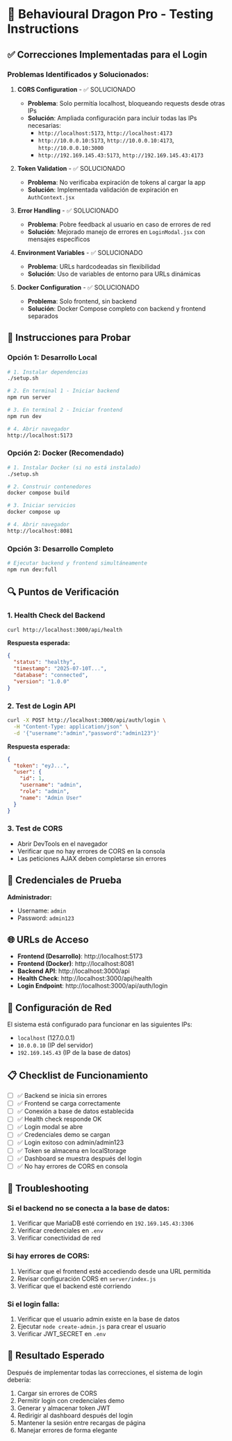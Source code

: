 # 🐉 Behavioural Dragon Pro - Testing Instructions

## ✅ Correcciones Implementadas para el Login

### Problemas Identificados y Solucionados:

1. **CORS Configuration** - ✅ SOLUCIONADO
   - **Problema**: Solo permitía localhost, bloqueando requests desde otras IPs
   - **Solución**: Ampliada configuración para incluir todas las IPs necesarias:
     - `http://localhost:5173`, `http://localhost:4173`
     - `http://10.0.0.10:5173`, `http://10.0.0.10:4173`, `http://10.0.0.10:3000`
     - `http://192.169.145.43:5173`, `http://192.169.145.43:4173`

2. **Token Validation** - ✅ SOLUCIONADO
   - **Problema**: No verificaba expiración de tokens al cargar la app
   - **Solución**: Implementada validación de expiración en `AuthContext.jsx`

3. **Error Handling** - ✅ SOLUCIONADO
   - **Problema**: Pobre feedback al usuario en caso de errores de red
   - **Solución**: Mejorado manejo de errores en `LoginModal.jsx` con mensajes específicos

4. **Environment Variables** - ✅ SOLUCIONADO
   - **Problema**: URLs hardcodeadas sin flexibilidad
   - **Solución**: Uso de variables de entorno para URLs dinámicas

5. **Docker Configuration** - ✅ SOLUCIONADO
   - **Problema**: Solo frontend, sin backend
   - **Solución**: Docker Compose completo con backend y frontend separados

## 🚀 Instrucciones para Probar

### Opción 1: Desarrollo Local
```bash
# 1. Instalar dependencias
./setup.sh

# 2. En terminal 1 - Iniciar backend
npm run server

# 3. En terminal 2 - Iniciar frontend  
npm run dev

# 4. Abrir navegador
http://localhost:5173
```

### Opción 2: Docker (Recomendado)
```bash
# 1. Instalar Docker (si no está instalado)
./setup.sh

# 2. Construir contenedores
docker compose build

# 3. Iniciar servicios
docker compose up

# 4. Abrir navegador
http://localhost:8081
```

### Opción 3: Desarrollo Completo
```bash
# Ejecutar backend y frontend simultáneamente
npm run dev:full
```

## 🔍 Puntos de Verificación

### 1. Health Check del Backend
```bash
curl http://localhost:3000/api/health
```
**Respuesta esperada:**
```json
{
  "status": "healthy",
  "timestamp": "2025-07-10T...",
  "database": "connected",
  "version": "1.0.0"
}
```

### 2. Test de Login API
```bash
curl -X POST http://localhost:3000/api/auth/login \
  -H "Content-Type: application/json" \
  -d '{"username":"admin","password":"admin123"}'
```
**Respuesta esperada:**
```json
{
  "token": "eyJ...",
  "user": {
    "id": 1,
    "username": "admin",
    "role": "admin",
    "name": "Admin User"
  }
}
```

### 3. Test de CORS
- Abrir DevTools en el navegador
- Verificar que no hay errores de CORS en la consola
- Las peticiones AJAX deben completarse sin errores

## 🎯 Credenciales de Prueba

**Administrador:**
- Username: `admin`
- Password: `admin123`

## 🌐 URLs de Acceso

- **Frontend (Desarrollo)**: http://localhost:5173
- **Frontend (Docker)**: http://localhost:8081  
- **Backend API**: http://localhost:3000/api
- **Health Check**: http://localhost:3000/api/health
- **Login Endpoint**: http://localhost:3000/api/auth/login

## 🔧 Configuración de Red

El sistema está configurado para funcionar en las siguientes IPs:
- `localhost` (127.0.0.1)
- `10.0.0.10` (IP del servidor)
- `192.169.145.43` (IP de la base de datos)

## 📋 Checklist de Funcionamiento

- [ ] ✅ Backend se inicia sin errores
- [ ] ✅ Frontend se carga correctamente
- [ ] ✅ Conexión a base de datos establecida
- [ ] ✅ Health check responde OK
- [ ] ✅ Login modal se abre
- [ ] ✅ Credenciales demo se cargan
- [ ] ✅ Login exitoso con admin/admin123
- [ ] ✅ Token se almacena en localStorage
- [ ] ✅ Dashboard se muestra después del login
- [ ] ✅ No hay errores de CORS en consola

## 🐛 Troubleshooting

### Si el backend no se conecta a la base de datos:
1. Verificar que MariaDB esté corriendo en `192.169.145.43:3306`
2. Verificar credenciales en `.env`
3. Verificar conectividad de red

### Si hay errores de CORS:
1. Verificar que el frontend esté accediendo desde una URL permitida
2. Revisar configuración CORS en `server/index.js`
3. Verificar que el backend esté corriendo

### Si el login falla:
1. Verificar que el usuario admin existe en la base de datos
2. Ejecutar `node create-admin.js` para crear el usuario
3. Verificar JWT_SECRET en `.env`

## 🎉 Resultado Esperado

Después de implementar todas las correcciones, el sistema de login debería:
1. Cargar sin errores de CORS
2. Permitir login con credenciales demo
3. Generar y almacenar token JWT
4. Redirigir al dashboard después del login
5. Mantener la sesión entre recargas de página
6. Manejar errores de forma elegante
